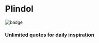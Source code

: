 # Plindol
<img src="https://img.shields.io/badge/License-MIT-blue.svg" alt="badge">

### Unlimited quotes for daily inspiration